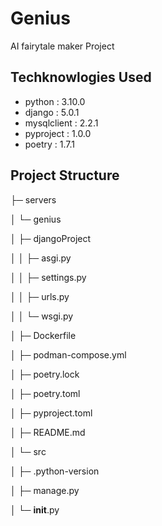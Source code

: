 # Genius

AI fairytale maker Project

## Techknowlogies Used

- python : 3.10.0
- django : 5.0.1
- mysqlclient : 2.2.1
- pyproject : 1.0.0
- poetry : 1.7.1

## Project Structure
├─ servers

│  └─ genius

│     ├─ djangoProject

│     │  ├─ asgi.py

│     │  ├─ settings.py

│     │  ├─ urls.py

│     │  └─ wsgi.py

│     ├─ Dockerfile

│     ├─ podman-compose.yml

│     ├─ poetry.lock

│     ├─ poetry.toml

│     ├─ pyproject.toml

│     ├─ README.md

│     └─ src

│        ├─ .python-version

│        ├─ manage.py

│        └─ __init__.py
